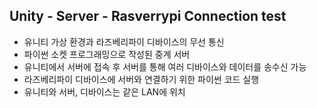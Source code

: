 ## Unity - Server - Rasverrypi Connection test

- 유니티 가상 환경과 라즈베리파이 디바이스의 무선 통신
- 파이썬 소켓 프로그래밍으로 작성된 중계 서버
- 유니티에서 서버에 접속 후 서버를 통해 여러 디바이스와 데이터를 송수신 가능
- 라즈베리파이 디바이스에 서버와 연결하기 위한 파이썬 코드 실행
- 유니티와 서버, 디바이스는 같은 LAN에 위치

